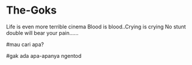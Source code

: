 # The-Goks
Life is even more terrible cinema Blood is blood..Crying is crying No stunt double will bear your pain......

#mau cari apa?

#gak ada apa-apanya ngentod
